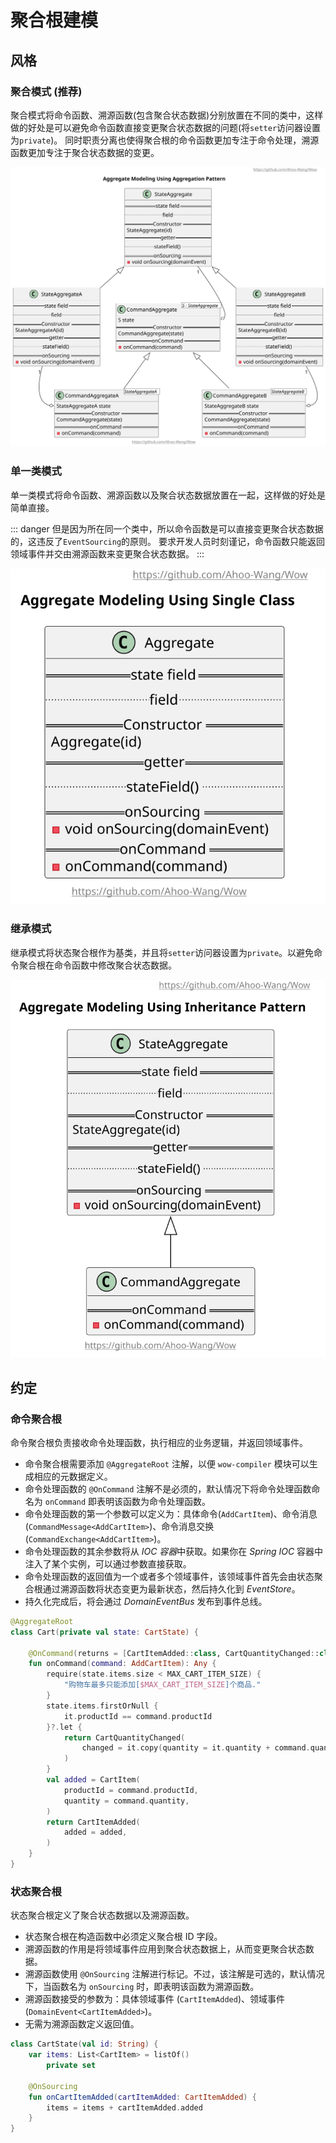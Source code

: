 # 聚合根建模

## 风格

### 聚合模式 (推荐)

聚合模式将命令函数、溯源函数(包含聚合状态数据)分别放置在不同的类中，这样做的好处是可以避免命令函数直接变更聚合状态数据的问题(将`setter`访问器设置为`private`)。
同时职责分离也使得聚合根的命令函数更加专注于命令处理，溯源函数更加专注于聚合状态数据的变更。

<center>

![Aggregation Class - Modeling](../public/images/modeling/aggregation-pattern.svg)
</center>

### 单一类模式

单一类模式将命令函数、溯源函数以及聚合状态数据放置在一起，这样做的好处是简单直接。

::: danger 
但是因为所在同一个类中，所以命令函数是可以直接变更聚合状态数据的，这违反了`EventSourcing`的原则。
要求开发人员时刻谨记，命令函数只能返回领域事件并交由溯源函数来变更聚合状态数据。
:::

<center>

![Single Class - Modeling](../public/images/modeling/single-class-pattern.svg)
</center>

### 继承模式

继承模式将状态聚合根作为基类，并且将`setter`访问器设置为`private`。以避免命令聚合根在命令函数中修改聚合状态数据。

<center>

![Inheritance - Modeling](../public/images/modeling/inheritance-pattern.svg)
</center>


## 约定

### 命令聚合根

命令聚合根负责接收命令处理函数，执行相应的业务逻辑，并返回领域事件。

- 命令聚合根需要添加 `@AggregateRoot` 注解，以便 `wow-compiler` 模块可以生成相应的元数据定义。
- 命令处理函数的 `@OnCommand` 注解不是必须的，默认情况下将命令处理函数命名为 `onCommand` 即表明该函数为命令处理函数。
- 命令处理函数的第一个参数可以定义为：具体命令(`AddCartItem`)、命令消息(`CommandMessage<AddCartItem>`)、命令消息交换(`CommandExchange<AddCartItem>`)。
- 命令处理函数的其余参数将从 *IOC 容器*中获取。如果你在 _Spring IOC_ 容器中注入了某个实例，可以通过参数直接获取。
- 命令处理函数的返回值为一个或者多个领域事件，该领域事件首先会由状态聚合根通过溯源函数将状态变更为最新状态，然后持久化到 _EventStore_。
- 持久化完成后，将会通过 _DomainEventBus_ 发布到事件总线。

```kotlin
@AggregateRoot
class Cart(private val state: CartState) {

    @OnCommand(returns = [CartItemAdded::class, CartQuantityChanged::class])
    fun onCommand(command: AddCartItem): Any {
        require(state.items.size < MAX_CART_ITEM_SIZE) {
            "购物车最多只能添加[$MAX_CART_ITEM_SIZE]个商品."
        }
        state.items.firstOrNull {
            it.productId == command.productId
        }?.let {
            return CartQuantityChanged(
                changed = it.copy(quantity = it.quantity + command.quantity),
            )
        }
        val added = CartItem(
            productId = command.productId,
            quantity = command.quantity,
        )
        return CartItemAdded(
            added = added,
        )
    }
}
```

### 状态聚合根


状态聚合根定义了聚合状态数据以及溯源函数。

- 状态聚合根在构造函数中必须定义聚合根 ID 字段。
- 溯源函数的作用是将领域事件应用到聚合状态数据上，从而变更聚合状态数据。
- 溯源函数使用 `@OnSourcing` 注解进行标记。不过，该注解是可选的，默认情况下，当函数名为 `onSourcing` 时，即表明该函数为溯源函数。
- 溯源函数接受的参数为：具体领域事件 (`CartItemAdded`)、领域事件 (`DomainEvent<CartItemAdded>`)。
- 无需为溯源函数定义返回值。

```kotlin
class CartState(val id: String) {
    var items: List<CartItem> = listOf()
        private set

    @OnSourcing
    fun onCartItemAdded(cartItemAdded: CartItemAdded) {
        items = items + cartItemAdded.added
    }
}
```